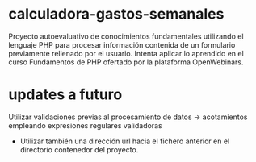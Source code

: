 # calculadora-gastos-semanales
Proyecto autoevaluativo de conocimientos fundamentales utilizando el lenguaje PHP para procesar información contenida de un formulario previamente rellenado por el usuario. Intenta aplicar lo aprendido en el curso Fundamentos de PHP ofertado por la plataforma OpenWebinars.

# updates a futuro
Utilizar validaciones previas al procesamiento de datos -> acotamientos empleando expresiones regulares validadoras
- Utilizar también una dirección url hacia el fichero anterior en el directorio contenedor del proyecto. 

